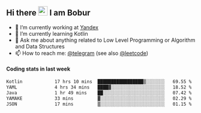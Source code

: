 ## Hi there <img src="https://media.giphy.com/media/hvRJCLFzcasrR4ia7z/giphy.gif" width="25px" height="25px"> I am Bobur

- 💼 I’m currently working at [Yandex](https://yandex.ru/)
- 🌱 I’m currently learning Kotlin
- 💬 Ask me about anything related to Low Level Programming or Algorithm and Data Structures
- 📫 How to reach me: [@telegram](https://t.me/octoant) (see also [@leetcode](https://leetcode.com/octoant/))    

#### Coding stats in last week

<!--START_SECTION:waka-->

```txt
Kotlin            17 hrs 10 mins  █████████████████▒░░░░░░░   69.55 %
YAML              4 hrs 34 mins   ████▓░░░░░░░░░░░░░░░░░░░░   18.52 %
Java              1 hr 49 mins    ██░░░░░░░░░░░░░░░░░░░░░░░   07.42 %
YAMAKE            33 mins         ▓░░░░░░░░░░░░░░░░░░░░░░░░   02.29 %
JSON              17 mins         ▒░░░░░░░░░░░░░░░░░░░░░░░░   01.15 %
```

<!--END_SECTION:waka-->
